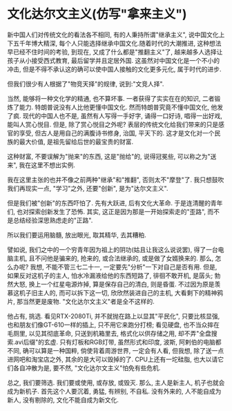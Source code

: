 # 文化达尔文主义(仿写"拿来主义")

新中国人们对传统文化的看法各不相同, 有的人秉持所谓"继承主义", 说中国文化上下五千年博大精深, 每个人只能选择继承中国文化.随着时代的大潮推进, 这种想法早已经不住时间的考验, 到现在, 又成了什么都是"推翻主义"了, 越来越多人选择让孩子从小接受西式教育, 最后留学并且定居外国. 这虽然对中国文化是一个不小的冲击, 但是不得不承认这的确可以使中国人接触的文化更多元化, 属于时代的进步.

但我们很少有人根据了"物竞天择"的规律, 说到:"文竞人择".

当然, 能够将一种文化学的精通, 也不算坏事. 一者获得了实实在在的知识, 二者锻炼了能力. 特朗普说没有人比他更懂中国文化. 然而特朗普究竟不懂中国文化, 他发了疯. 现代的中国人也不是, 虽然有人写得一手好字, 诵得一口好诗, 唱得一出好戏, 能叫人赏心悦目. 但是, 除了赏心悦目之外呢? 表层的传统文化给我们带来的只是感官的享受, 但古人是用自己的满腹诗书修身, 治国, 平天下的. 这才是文化对一个民族的最大价值, 是祖先留给后世的最宝贵的财富.

这种财富, 不要误解为"抛来"的东西, 这是"抛给"的, 说得冠冕些, 可以称之为"送来", 我在这里不想出实例.

我在这里主张的也并不像之前两种"继承"和"推翻", 否则太不"摩登"了. 我只想鼓吹我们再现实一点, "学习"之外, 还要"创新", 是为"达尔文主义".

但是我们被"创新"的东西吓怕了. 先有大跃进, 后有文化大革命. 于是连清醒的青年们, 也对探索创新发生了恐怖. 其实, 这正是因为那是一开始探索走的"歪路", 而不是总结经验深思熟虑走的"正路".

所以我们要运用脑髓, 放出眼光, 取其精华, 去其糟粕.

譬如说, 我们之中的一个穷青年因为祖上的阴功(姑且让我这么说说罢), 得了一台电脑主机, 且不问他是骗来的, 抢来的, 或合法继承的, 或是做了女婿换来的. 那么, 怎么办呢? 我想, 不能不管三七二十一, 一定要先"分析"一下对自己是否有用. 但是, 如果反对这机子的主人, 怕水冷漏液给他的东西短路了, 徘徊不敢开机, 是孱头; 勃然大怒, 换上一个红星电源炸掉, 算是保存自己的清白, 则是昏蛋. 不过因为原是羡慕这机子旧主人的, 而可以拆下这一切, 欣欣然装进自己的主机, 大看剩下的精神鸦片, 那当然更是废物. "文化达尔文主义"者是全不这样的.

他占有, 挑选. 看见RTX-2080Ti, 并不就抛在路上以显其"平民化", 只要比核显强, 也和朋友们像GT-610一样的插上, 只不用它来跑分打榜; 看见硬盘, 也不当众摔在毛厕里, 以见其彻底革命, 只送到机箱里去, 格式化以供存储之用, 却不弄"全盘搜索.avi后缀"的玄虚. 只有灯板和RGB灯带, 虽然形式和印度, 波斯, 阿剌伯的电脑都不同, 确可以算是一种国粹, 倘使背着周游世界, 一定会有人看, 但我想, 除了送一点进网吧和淘宝店之外, 其余的是大可以毁掉的了. CPU上还有一坨硅脂, 也大以请它们各自冲散为是, 要不然, "文化达尔文主义"怕免有些危机.

总之, 我们要筛选. 我们要或使用, 或存放, 或毁灭. 那么, 主人是新主人, 机子也就会成为新机子. 首先这个人要沉着, 勇猛, 有辨别, 不自私. 没有外来的, 人不能自成为新人, 没有剔除的, 文化不能自成为新文化.